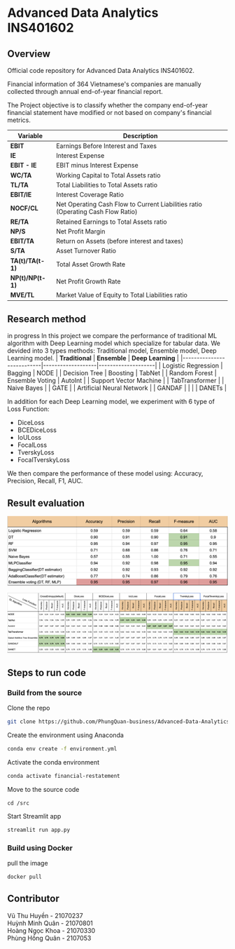 # Advanced Data Analytics INS401602

## Overview

Official code repository for Advanced Data Analytics INS401602.

Financial information of 364 Vietnamese's companies are manually collected through annual end-of-year financial report.

The Project objective is to classify whether the company end-of-year financial statement have modified or not based on company's financial metrics.

| **Variable** | **Description** |
|-----------------------|---------------------------------------------------------------------------------|
| **EBIT** | Earnings Before Interest and Taxes |
| **IE** | Interest Expense |
| **EBIT - IE** | EBIT minus Interest Expense |
| **WC/TA** | Working Capital to Total Assets ratio |
| **TL/TA** | Total Liabilities to Total Assets ratio |
| **EBIT/IE** | Interest Coverage Ratio |
| **NOCF/CL** | Net Operating Cash Flow to Current Liabilities ratio (Operating Cash Flow Ratio)|
| **RE/TA** | Retained Earnings to Total Assets ratio |
| **NP/S** | Net Profit Margin |
| **EBIT/TA** | Return on Assets (before interest and taxes) |
| **S/TA** | Asset Turnover Ratio |
| **TA(t)/TA(t-1)** | Total Asset Growth Rate |
| **NP(t)/NP(t-1)** | Net Profit Growth Rate |
| **MVE/TL** | Market Value of Equity to Total Liabilities ratio |

## Research method
in progress
In this project we compare the performance of traditional ML algorithm with Deep Learning model which specialize for tabular data.
We devided into 3 types methods: Traditional model, Ensemble model, Deep Learning model.
| **Traditional**           | **Ensemble**      | **Deep Learning**  |
|---------------------------|-------------------|--------------------|
| Logistic Regression       | Bagging           | NODE               |
| Decision Tree             | Boosting          | TabNet             |
| Random Forest             | Ensemble Voting   | AutoInt            |
| Support Vector Machine    |                   | TabTransformer     |
| Naive Bayes               |                   | GATE               |
| Artificial Neural Network |                   | GANDAF             |
|                           |                   | DANETs             |

In addition for each Deep Learning model, we experiment with 6 type of Loss Function:
* DiceLoss
* BCEDiceLoss
* IoULoss
* FocalLoss
* TverskyLoss
* FocalTverskyLoss

We then compare the performance of these model using: Accuracy, Precision, Recall, F1, AUC.

## Result evaluation
![alt text](images/ml-result.png)

![alt text](images/dl-result.png)

## Steps to run code

### Build from the source
Clone the repo
```sh
git clone https://github.com/PhungQuan-business/Advanced-Data-Analytics.git
```

Create the environment using Anaconda
```sh
conda env create -f environment.yml
```

Activate the conda environment
```sh
conda activate financial-restatement
```

Move to the source code
```
cd /src
```

Start Streamlit app
```sh
streamlit run app.py
```

### Build using Docker
pull the image
```sh
docker pull 
```

## Contributor
Vũ Thu Huyền - 21070237 \
Huỳnh Minh Quân - 21070801 \
Hoàng Ngọc Khoa - 21070330 \
Phùng Hồng Quân - 2107053
